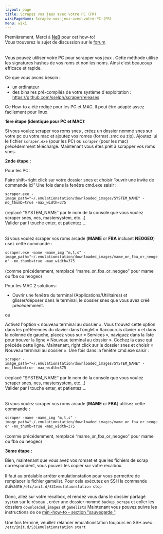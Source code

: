 ```yaml
---
layout: page
title: Scrapez vos jeux avec votre PC (FR)
wikiPageName: Scrapez-vos-jeux-avec-votre-PC-(FR)
menu: wiki
---
```


Premièrement, Merci à  [NeB](http://blog.recalbox.com/forums/users/neb/) pour cet how-to!   
Vous trouverez le sujet de discussion sur le [forum](http://blog.recalbox.com/forums/topic/tuto-scraper-ses-jeux-depuis-son-pc-plus-efficacement/).   
<br><br>
Vous pouvez utiliser votre PC pour scrapper vos jeux . Cette méthode utilise les signatures hashes de vos roms et non les noms. Ainsi c'est beaucoup efficace et rapide.

Ce que vous avons besoin : 
- un ordinateur
- des binaires pré-compilés de votre système d'exploitation : https://github.com/sselph/scraper/releases

Ce How-to a été rédigé pour les PC et MAC. Il peut être adapté assez facilement pour linux.


**1ère étape (identique pour PC et MAC):**

Si vous voulez scraper vos roms snes , créez un dossier nommé snes sur votre pc ou votre mac et ajoutez vos romes (format .smc ou zip). Ajoutez lui le fichier `scraper.exe` (pour les PC) ou `scraper` (pour les mac) précédemment téléchargé. 
Maintenant vous êtes prêt à scrapper vos roms snes.

**2nde étape :**

Pour les PC:

Faire  shift+right click sur votre dossier snes et choisir  “ouvrir une invite de commande  ici” 
Une fois dans la fenêtre cmd.exe saisir  :   

`scraper.exe -image_path="~/.emulationstation/downloaded_images/SYSTEM_NAME" -no_thumb=true -max_width=375`   
<br>
(replacé “SYSTEM_NAME” par le nom de la console que vous voulez scraper snes, nes, mastersystem, etc...)   
Valider par l touche enter, et patientez ...
<br>
<br>
<br>
Si vous voulez scraper vos roms arcade (**MAME** or **FBA** incluant **NEOGEO**) usez cette commande :

`scraper.exe -mame -mame_img "m,t,s" -image_path="~/.emulationstation/downloaded_images/mame_or_fba_or_neogeo" -no_thumb=true -max_width=375` 
<br>  
(comme précédemment, remplacé  “mame_or_fba_or_neogeo” pour mame ou fba ou neogeo)

Pour les MAC 2 solutions:

- Ouvrir une fenêtre du terminal (Applications/Utilitaires) et glisser/déposer dans le terminal, le dossier snes que vous avez créé précédemment.

ou

Activez l'option « nouveau terminal au dossier ». Vous trouvez cette option dans les préférences du clavier dans l’onglet « Raccourcis clavier «  et dans la colonne de gauche, placez vous sur « Services », naviguez dans la liste pour trouver la ligne « Nouveau terminal au dossier ». Cochez la case qui précède cette ligne. Maintenant, right click sur le dossier snes et choisir « Nouveau terminal au dossier ».
Une fois dans la fenêtre cmd.exe saisir  :

`scraper -image_path="~/.emulationstation/downloaded_images/SYSTEM_NAME" -no_thumb=true -max_width=375`   
<br>
(replacé “SYSTEM_NAME” par le nom de la console que vous voulez scraper snes, nes, mastersystem, etc...)   
Valider par l touche enter, et patientez ...
<br>
<br>
<br>
Si vous voulez scraper vos roms arcade (**MAME** or **FBA**) utilisez cette commande :

`scraper -mame -mame_img "m,t,s" -image_path="~/.emulationstation/downloaded_images/mame_or_fba_or_neogeo" -no_thumb=true -max_width=375` 
<br>  
(comme précédemment, remplacé  “mame_or_fba_or_neogeo” pour mame ou fba ou neogeo)

**3ème étape :**

Bien, maintenant que vous avez vos romset et que les fichiers de scrap correspondent, vous pouvez les copier sur votre recalbox.
<br><br>
Il faut au préalable arrêter emulationstation pour vous permettre de remplacer le fichier gamelist. Pour cela exécutez en SSH la commande suivante ````/etc/init.d/S31emulationstation stop````
<br><br>
Donc, allez sur votre recalbox, et rendez vous dans le dossier partagé  `system` sur le réseau , créer une dossier nommé  `backup_scrape` et coller les dossiers `downloaded_images` et `gamelists`
Maintenant vous pouvez suivre les instructions de ce [mini-how-to - section "sauvegarde "](https://github.com/digitalLumberjack/recalbox-os/wiki/Sauvegardez-vos-donn%C3%A9es-de-scrape-%28FR%29).
<br><br>
Une fois terminé, veuillez relancer emulationstation toujours en SSH avec : ````/etc/init.d/S31emulationstation start````
